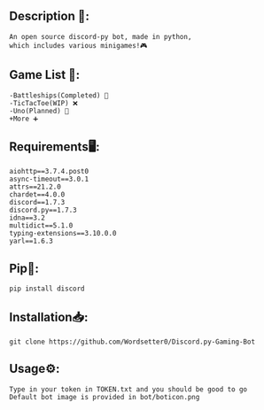 ## Description 📝:
    An open source discord-py bot, made in python,
    which includes various minigames!🎮

## Game List 📜:
    -Battleships(Completed) 🚢
    -TicTacToe(WIP) ❌
    -Uno(Planned) 🎴
    +More ➕

## Requirements🖥️:
    aiohttp==3.7.4.post0
    async-timeout==3.0.1
    attrs==21.2.0
    chardet==4.0.0
    discord==1.7.3
    discord.py==1.7.3
    idna==3.2
    multidict==5.1.0
    typing-extensions==3.10.0.0
    yarl==1.6.3

## Pip🐍:
    pip install discord

## Installation📥:
    git clone https://github.com/Wordsetter0/Discord.py-Gaming-Bot

## Usage⚙️:
    Type in your token in TOKEN.txt and you should be good to go
    Default bot image is provided in bot/boticon.png
    
 
